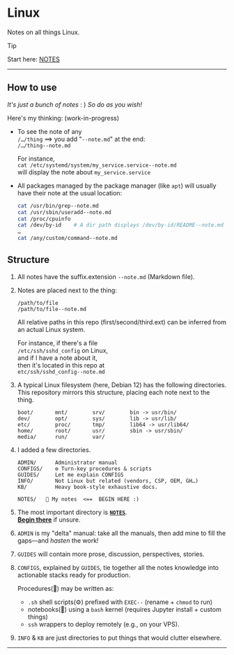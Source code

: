 # Linux


Notes on all things Linux.

> [!Tip]
> Start here: [NOTES](/NOTES/README.md)

----




## How to use

*It's just a bunch of notes* : ) *So do as you wish!*  

Here's my thinking: (work-in-progress)

- To see the note of any  
`/…/thing` ==> you add "`--note.md`" at the end:  
`/…/thing--note.md`

    For instance,  
    `cat /etc/systemd/system/my_service.service--note.md`  
    will display the note about `my_service.service`

- All packages managed by the package manager (like `apt`) will usually have their note at the usual location:

    ```sh
    cat /usr/bin/grep--note.md
    cat /usr/sbin/useradd--note.md
    cat /proc/cpuinfo
    cat /dev/by-id    # A dir path displays /dev/by-id/README--note.md (like GitHub)
    …
    cat /any/custom/command--note.md
    ```







<!--

- Fork this repository to add your own stuff.  

    - Do a PR if it's a general thing that other people use already. (`httpd` is OK, but not `my_super_custom_thing`)

    - I care about typos and grammar so don't hesitate to PR the most minute fixes.

- It's easy to deploy this as a website, using MKDocs, Hugo, whatever.

    - `[TODO]`  
    I'll make a FastHTML thing to unleash the power of Python >_>

- ⚠️ `[TODO]`  
Use a shell function (or simple alias) to quickly pull notes, like the `man` or `tldr` syntax but for all the things.
    ```sh
    note grep
    note chmod
    note MODE           # "Concept" in /NOTES (UUID)
    note /etc/systemd   # Displays /etc/systemd/README--note.md (like GitHub)
    note /usr/local/bin/my_command
    ```


- ⚠️ `[TODO]`  
**Once released:**  
(currently `v0.1` "writing in the open"; **wait for `v1`** to trust it),  

    You may deploy (just `cp`) this repository to `/` on a Linux system, and it will put all notes (`--note.md` files) at their correct location.

    Nothing will change on the system, as scripts/commands won't be executable by default.

    - To further secure execution, a prefix "`EXEC--`" is appended to all executable files such as `some_script.sh` or `/usr/local/bin/some_command`, which you must therefore **rename before use** (in addition to `chmod +x…` (or `755`), and `chown root…` for security). 
    
        *Otherwise, the command won't work, and systemd services files won't find the script, but you can always hack that by running* `EXEC--some_script.sh` *directly: the point is that you **know** and that it **won't happen silently or by mistake**.)*

    - Use the string `EXEC--` recursively to quickly `find` (or exclude) executable files.

    - Use the string `--note.md` recursively to quickly `find` (or exclude) note files.

-->







## Structure

1. All notes have the suffix.extension `--note.md` (Markdown file).


1. Notes are placed next to the thing:

    `/path/to/file`    
    `/path/to/file--note.md`

    All relative paths in this repo (first/second/third.ext) can be inferred from an actual Linux system.
    
    For instance, if there's a file  
    `/etc/ssh/sshd_config` on Linux,  
    and if I have a note about it,  
    then it's located in this repo at  
    `etc/ssh/sshd_config--note.md`


1. A typical Linux filesystem (here, Debian 12) has the following directories.  
    This repository mirrors this structure, placing each note next to the thing. 

    ```
    boot/       mnt/        srv/        bin -> usr/bin/
    dev/        opt/        sys/        lib -> usr/lib/
    etc/        proc/       tmp/        lib64 -> usr/lib64/
    home/       root/       usr/        sbin -> usr/sbin/
    media/      run/        var/        
    ```


1. I added a few directories.

    ```
    ADMIN/      Administrator manual
    CONFIGS/    ⚙️ Turn-key procedures & scripts
    GUIDES/     Let me explain CONFIGS
    INFO/       Not Linux but related (vendors, CSP, OEM, GH…)
    KB/         Heavy book-style exhaustive docs.

    NOTES/   📔 My notes  <==  BEGIN HERE :)
    ```


1. The most important directory is **[`NOTES`](/NOTES/README.md)**.  
**[Begin there](/NOTES/README.md)** if unsure. 


1. `ADMIN` is my "delta" manual: take all the manuals, then add mine to fill the gaps—and *hasten* the work!


1. `GUIDES` will contain more prose, discussion, perspectives, stories.


1. `CONFIGS`, explained by `GUIDES`, tie together all the notes knowledge into actionable stacks ready for production. 

    Procedures(📜) may be written as:
    
    - `.sh` shell scripts(⚙️) prefixed with `EXEC--` (rename + `chmod` to run)
    - notebooks(📑) using a `bash` kernel (requires Jupyter install + custom things)
    - `ssh` wrappers to deploy remotely (e.g., on your VPS).


1. `INFO` & `KB` are just directories to put things that would clutter elsewhere.













----

<!--


© All our wonderful contributors — Free to use and work with, just don't re-sell it, and give link|credit when citing.

-->

